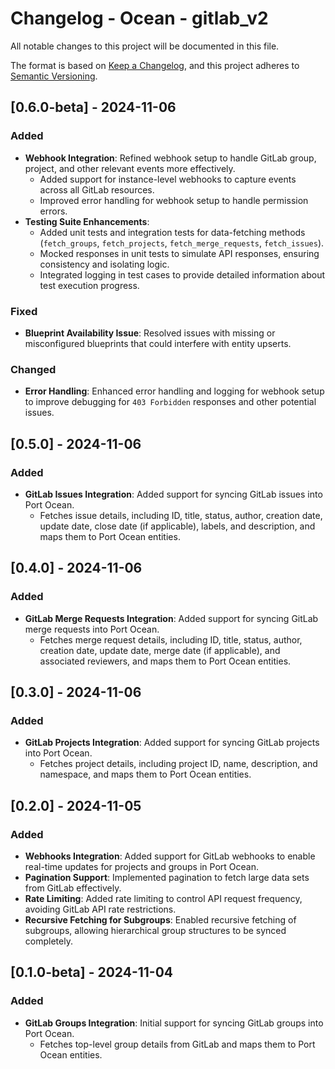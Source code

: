 # Changelog - Ocean - gitlab_v2

All notable changes to this project will be documented in this file.

The format is based on [Keep a Changelog](https://keepachangelog.com/en/1.0.0/),
and this project adheres to [Semantic Versioning](https://semver.org/spec/v2.0.0.html).

## [0.6.0-beta] - 2024-11-06

### Added
- **Webhook Integration**: Refined webhook setup to handle GitLab group, project, and other relevant events more effectively.
  - Added support for instance-level webhooks to capture events across all GitLab resources.
  - Improved error handling for webhook setup to handle permission errors.
- **Testing Suite Enhancements**:
  - Added unit tests and integration tests for data-fetching methods (`fetch_groups`, `fetch_projects`, `fetch_merge_requests`, `fetch_issues`).
  - Mocked responses in unit tests to simulate API responses, ensuring consistency and isolating logic.
  - Integrated logging in test cases to provide detailed information about test execution progress.

### Fixed
- **Blueprint Availability Issue**: Resolved issues with missing or misconfigured blueprints that could interfere with entity upserts.

### Changed
- **Error Handling**: Enhanced error handling and logging for webhook setup to improve debugging for `403 Forbidden` responses and other potential issues.

## [0.5.0] - 2024-11-06

### Added
- **GitLab Issues Integration**: Added support for syncing GitLab issues into Port Ocean.
  - Fetches issue details, including ID, title, status, author, creation date, update date, close date (if applicable), labels, and description, and maps them to Port Ocean entities.

## [0.4.0] - 2024-11-06

### Added
- **GitLab Merge Requests Integration**: Added support for syncing GitLab merge requests into Port Ocean.
  - Fetches merge request details, including ID, title, status, author, creation date, update date, merge date (if applicable), and associated reviewers, and maps them to Port Ocean entities.

## [0.3.0] - 2024-11-06

### Added
- **GitLab Projects Integration**: Added support for syncing GitLab projects into Port Ocean.
  - Fetches project details, including project ID, name, description, and namespace, and maps them to Port Ocean entities.

## [0.2.0] - 2024-11-05

### Added
- **Webhooks Integration**: Added support for GitLab webhooks to enable real-time updates for projects and groups in Port Ocean.
- **Pagination Support**: Implemented pagination to fetch large data sets from GitLab effectively.
- **Rate Limiting**: Added rate limiting to control API request frequency, avoiding GitLab API rate restrictions.
- **Recursive Fetching for Subgroups**: Enabled recursive fetching of subgroups, allowing hierarchical group structures to be synced completely.

## [0.1.0-beta] - 2024-11-04

### Added
- **GitLab Groups Integration**: Initial support for syncing GitLab groups into Port Ocean.
  - Fetches top-level group details from GitLab and maps them to Port Ocean entities.
